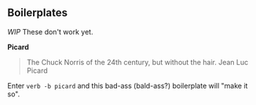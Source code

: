## Boilerplates

_WIP_ These don't work yet.


**Picard**

> The Chuck Norris of the 24th century, but without the hair. Jean Luc Picard

Enter `verb -b picard` and this bad-ass (bald-ass?) boilerplate will "make it so".
